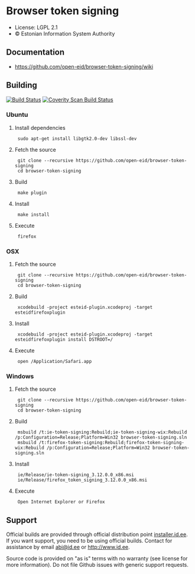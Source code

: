 # Browser token signing

 * License: LGPL 2.1
 * &copy; Estonian Information System Authority

## Documentation

 - https://github.com/open-eid/browser-token-signing/wiki

## Building
[![Build Status](https://travis-ci.org/open-eid/browser-token-signing.svg?branch=master)](https://travis-ci.org/open-eid/browser-token-signing)
[![Coverity Scan Build Status](https://scan.coverity.com/projects/3355/badge.svg)](https://scan.coverity.com/projects/3355)

### Ubuntu

1. Install dependencies

        sudo apt-get install libgtk2.0-dev libssl-dev

2. Fetch the source

        git clone --recursive https://github.com/open-eid/browser-token-signing
        cd browser-token-signing

3. Build

        make plugin

4. Install

        make install

5. Execute

        firefox
        
### OSX

1. Fetch the source

        git clone --recursive https://github.com/open-eid/browser-token-signing
        cd browser-token-signing

2. Build

        xcodebuild -project esteid-plugin.xcodeproj -target esteidfirefoxplugin

3. Install

        xcodebuild -project esteid-plugin.xcodeproj -target esteidfirefoxplugin install DSTROOT=/

4. Execute

        open /Application/Safari.app

### Windows

1. Fetch the source

        git clone --recursive https://github.com/open-eid/browser-token-signing
        cd browser-token-signing

2. Build

        msbuild /t:ie-token-signing:Rebuild;ie-token-signing-wix:Rebuild /p:Configuration=Release;Platform=Win32 browser-token-signing.sln
        msbuild /t:firefox-token-signing:Rebuild;firefox-token-signing-wix:Rebuild /p:Configuration=Release;Platform=Win32 browser-token-signing.sln

3. Install

        ie/Release/ie-token-signing_3.12.0.0_x86.msi
        ie/Release/firefox_token_signing_3.12.0.0_x86.msi

4. Execute

        Open Internet Explorer or Firefox

## Support
Official builds are provided through official distribution point [installer.id.ee](https://installer.id.ee). If you want support, you need to be using official builds. Contact for assistance by email abi@id.ee or http://www.id.ee.

Source code is provided on "as is" terms with no warranty (see license for more information). Do not file Github issues with generic support requests.
